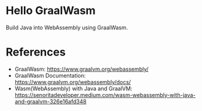 Hello GraalWasm
=======================

Build Java into WebAssembly using GraalWasm.

# References

* GraalWasm: https://www.graalvm.org/webassembly/
* GraalWasm Documentation: https://www.graalvm.org/webassembly/docs/
* Wasm(WebAssembly) with Java and GraalVM: https://senoritadeveloper.medium.com/wasm-webassembly-with-java-and-graalvm-326e16afd348